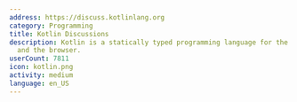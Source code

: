 ```yaml
---
address: https://discuss.kotlinlang.org
category: Programming
title: Kotlin Discussions
description: Kotlin is a statically typed programming language for the JVM, Android
  and the browser.
userCount: 7811
icon: kotlin.png
activity: medium
language: en_US
---
```


